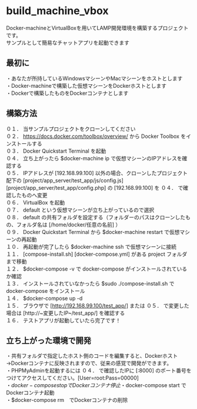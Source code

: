 # build_machine_vbox
Docker-machineとVirtualBoxを用いてLAMP開発環境を構築するプロジェクトです。  
サンプルとして簡易なチャットアプリを起動できます  

## 最初に
・あなたが所持しているWindowsマシーンやMacマシーンをホストとします  
・Docker-machineで構築した仮想マシーンをDockerホストとします  
・Dockerで構築したものをDockerコンテナとします  

## 構築方法
０１． 当サンプルプロジェクトをクローンしてください  
０２． https://docs.docker.com/toolbox/overview/ から Docker Toolbox をインストールする  
０３． Docker Quickstart Terminal を起動  
０４． 立ち上がったら $docker-machine ip で仮想マシーンのIPアドレスを確認する  
０５． IPアドレスが [192.168.99.100] 以外の場合、クローンしたプロジェクト配下の [project/app_server/test_app/js/config.js] [project/app_server/test_app/config.php] の [192.168.99.100] を ０４． で確認したものへ変更  
０６． VirtualBox を起動  
０７． default という仮想マシーンが立ち上がっているので選択  
０８． default の共有フォルダを設定する（フォルダーのパスはクローンしたもの、フォルダ名は [/home/docker/任意の名前] ）  
０９． Docker Quickstart Terminal から $docker-machine restart で仮想マシーンの再起動  
１０． 再起動が完了したら $docker-machine ssh で仮想マシーンに接続  
１１． [compose-install.sh] [docker-compose.yml] がある project フォルダまで移動  
１２． $docker-compose -v で docker-compose がインストールされているか確認  
１３． インストールされていなかったら $sudo ./compose-install.sh で docker-compose をインストール  
１４． $docker-compose up -d  
１５． ブラウザで [http://192.168.99.100/test_app/] または ０５． で変更した場合は [http://~変更したIP~/test_app/] を確認する  
１６． テストアプリが起動していたら完了です！  

## 立ち上がった環境で開発
・共有フォルダで指定したホスト側のコードを編集すると、Dockerホスト→Dockerコンテナに反映されますので、従来の感覚で開発ができます。  
・PHPMyAdminを起動するには ０４． で確認したIPに [:8000] のポート番号をつけてアクセスしてください。[User=root:Pass=00000]  
・$docker-compose stop でDockerコンテナ停止  
・$docker-compose start でDockerコンテナ起動  
・$docker-compose rm　でDockerコンテナの削除  